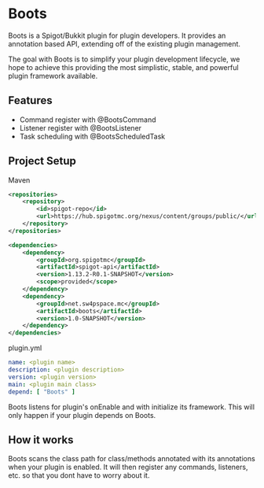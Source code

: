 # Boots
Boots is a Spigot/Bukkit plugin for plugin developers. It provides an annotation based API, extending off
of the existing plugin management. 

The goal with Boots is to simplify your plugin development lifecycle, we hope to achieve this 
providing the most simplistic, stable, and powerful plugin framework available. 

## Features
* Command register with @BootsCommand
* Listener register with @BootsListener
* Task scheduling with @BootsScheduledTask

## Project Setup
Maven 
```xml
<repositories>
    <repository>
        <id>spigot-repo</id>
        <url>https://hub.spigotmc.org/nexus/content/groups/public/</url>
    </repository>
</repositories>

<dependencies>
    <dependency>
        <groupId>org.spigotmc</groupId>
        <artifactId>spigot-api</artifactId>
        <version>1.13.2-R0.1-SNAPSHOT</version>
        <scope>provided</scope>
    </dependency>
    <dependency>
        <groupId>net.sw4pspace.mc</groupId>
        <artifactId>boots</artifactId>
        <version>1.0-SNAPSHOT</version>
    </dependency>
</dependencies>
```
plugin.yml
```yaml
name: <plugin name>
description: <plugin description>
version: <plugin version>
main: <plugin main class>
depend: [ "Boots" ]
```

Boots listens for plugin's onEnable and with initialize its framework. This will only happen if 
your plugin depends on Boots.

## How it works
Boots scans the class path for class/methods annotated with its annotations when your plugin is enabled. 
It will then register any commands, listeners, etc. so that you dont have to worry about it.